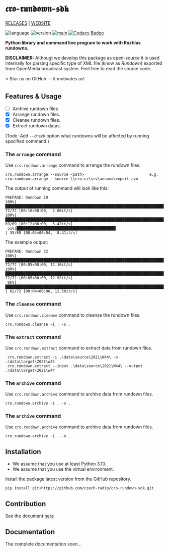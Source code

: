 # 𝖈𝖗𝖔-𝖗𝖚𝖓𝖉𝖔𝖜𝖓-𝖘𝖉𝖐

[RELEASES](https://github.com/czech-radio/cro-rundown-sdk/releases/) | [WEBSITE](https://czech-radio.github.io/cro-rundown-sdk/)

![language](https://img.shields.io/badge/language-Python_v3.10+-blue.svg)
![version](https://img.shields.io/badge/version-0.4.0-blue.svg)
[![main](https://github.com/czech-radio/cro-rundown-sdk/actions/workflows/main.yml/badge.svg)](https://github.com/czech-radio/cro-rundown-sdk/actions/workflows/main.yml)
[![Codacy Badge](https://app.codacy.com/project/badge/Grade/a3bf56105e2844a893fe1990866b5f73)](https://www.codacy.com/gh/czech-radio/cro-rundown-sdk/dashboard?utm_source=github.com&amp;utm_medium=referral&amp;utm_content=czech-radio/cro-rundown-sdk&amp;utm_campaign=Badge_Grade)

**Python library and command line program to work with Rozhlas rundowns.**

**DISCLAIMER:** Althougt we develop this package as open-source it is used internally for parsing specific type of
XML file (know as _Rundown_) exported from OpenMedia broadcast system. Feel free to read the source code.

:star: Star us on GitHub — it motivates us!

## Features & Usage

- [ ] Archive rundown files
- [x] Arrange rundown files.
- [x] Cleanse rundown files.
- [x] Extract rundown datas.

(Todo: Add `--check` option what rundowns will be affected by running specified command.)

### The `arrange` command

Use `cro.rundown.arrange` command to arrange the rundown files.

    cro.rundown.arrange --source <path>                             e.g.
    cro.rundown.arrange --source \\cro.cz\srv\annova\export-avo

 The output of running command will look like this:

    PREPARE: Rundown 10
    100%|███████████████████████████████████████████████████████████████████████████████████████| 72/72 [00:10<00:00,  7.06it/s]
    100%|███████████████████████████████████████████████████████████████████████████████████████| 69/69 [00:12<00:00,  5.42it/s]
     51%|████████████████████████████████████████████                                           | 35/69 [00:04<00:04,  8.41it/s]



The example output:
```
PREPARE: Rundown 22
100%|█████████████████████████████████████████████████████████████████████████████████████████████████████████████████████████████████████████████████████████████████| 72/72 [00:05<00:00, 12.16it/s]
100%|█████████████████████████████████████████████████████████████████████████████████████████████████████████████████████████████████████████████████████████████████| 72/72 [00:05<00:00, 12.92it/s]
 86%|██████████████████████████████████████████████████████████████████████████████████████████████████████████████████████████████████████████▋                      | 62/72 [00:04<00:00, 12.50it/s]

```

### The `cleanse` command

Use `cro.rundown.cleanse` command to cleanse the rundown files.

    cro.rundown.cleanse -i . -o .

### The `extract` command

Use `cro.rundown.extract` command to extract data from rundown files.

     cro.rundown.extract -i .\data\source\2021\W44\ -o .\data\target\2021\w44
     cro.rundown.extract --input .\data\source\2021\W44\ --output .\data\target\2021\w44

### The `archive` command

Use `cro.rundown.archive` command to archive data from rundown files.

    cro.rundown.archive -i . -o .

### The `archive` command

Use `cro.rundown.archive` command to archive data from rundown files.

    cro.rundown.archive -i . -o .

## Installation

* We assume that you use at least Python 3.10.
* We assume that you use the virtual environment.

Install the package latest version from the GitHub repository.

    pip install git+https://github.com/czech-radio/cro-rundown-sdk.git

## Contribution

See the document [here](/.github\CONTRIBUTING.md)


## Documentation

The complete documentation soon&hellip;
